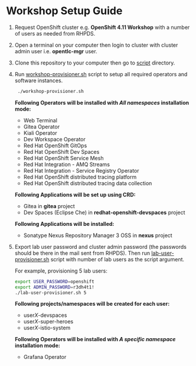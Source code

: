 # Workshop Setup Guide

1. Request OpenShift cluster e.g. **OpenShift 4.11 Workshop** with a number of users as needed from RHPDS.

2. Open a terminal on your computer then login to cluster with cluster admin user i.e. **opentlc-mgr** user.

3. Clone this repository to your computer then go to [script](script/) directory.

4. Run [workshop-provisioner.sh](script/workshop-provisioner.sh) script to setup all required operators and software instances.

   ```sh
    ./workshop-provisioner.sh
   ```

   **Following Operators will be installed with *All namespaces* installation mode:**

   * Web Terminal
   * Gitea Operator
   * Kiali Operator
   * Dev Workspace Operator
   * Red Hat OpenShift GitOps
   * Red Hat OpenShift Dev Spaces
   * Red Hat OpenShift Service Mesh
   * Red Hat Integration - AMQ Streams
   * Red Hat Integration - Service Registry Operator
   * Red Hat OpenShift distributed tracing platform
   * Red Hat OpenShift distributed tracing data collection

   **Following Applications will be set up using CRD:**

   * Gitea in **gitea** project
   * Dev Spaces (Eclipse Che) in **redhat-openshift-devspaces** project

   **Following Applications will be installed:**

   * Sonatype Nexus Repository Manager 3 OSS in **nexus** project

5. Export lab user password and cluster admin password (the passwords should be there in the mail sent from RHPDS). Then run [lab-user-provisioner.sh](script/lab-user-provisioner.sh) script with number of lab users as the script argument.

   For example, provisioning 5 lab users:

   ```sh
   export USER_PASSWORD=openshift
   export ADMIN_PASSWORD=r3dh4t1!
   ./lab-user-provisioner.sh 5
   ```

   **Following projects/namespaces will be created for each user:**
   * user*X*-devspaces
   * user*X*-super-heroes
   * user*X*-istio-system

   **Following Operators will be installed with *A specific namespace* installation mode:**

   * Grafana Operator

